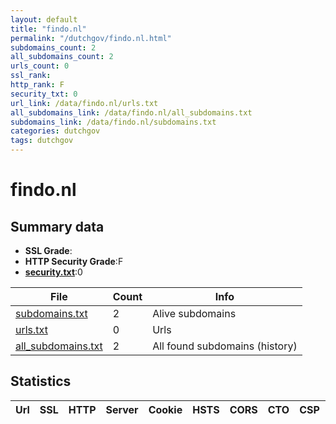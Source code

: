 ```yaml
---
layout: default
title: "findo.nl"
permalink: "/dutchgov/findo.nl.html"
subdomains_count: 2
all_subdomains_count: 2
urls_count: 0
ssl_rank: 
http_rank: F
security_txt: 0
url_link: /data/findo.nl/urls.txt
all_subdomains_link: /data/findo.nl/all_subdomains.txt
subdomains_link: /data/findo.nl/subdomains.txt
categories: dutchgov
tags: dutchgov
---
```



# findo.nl
## Summary data


 - **SSL Grade**:
 - **HTTP Security Grade**:F
 - **[security.txt](https://www.digitaleoverheid.nl/nieuws/standaard-security-txt-nu-verplicht-voor-overheid/)**:0


| File       | Count | Info |
|------------|-------|------|
|[subdomains.txt](/DutchGovScope/data/findo.nl/subdomains.txt)|2|Alive subdomains|
|[urls.txt](/DutchGovScope/data/findo.nl/urls.txt)|0|Urls|
|[all_subdomains.txt](/DutchGovScope/data/findo.nl/all_subdomains.txt)|2|All found subdomains (history)|


## Statistics


| Url | SSL | HTTP | Server | Cookie | HSTS | CORS | CTO | CSP | XFO | XXP | RP |FP| Tech |Title |
|--------|-------|-------|------|------|------|------|------|------|------|------|------|------|------|------|

